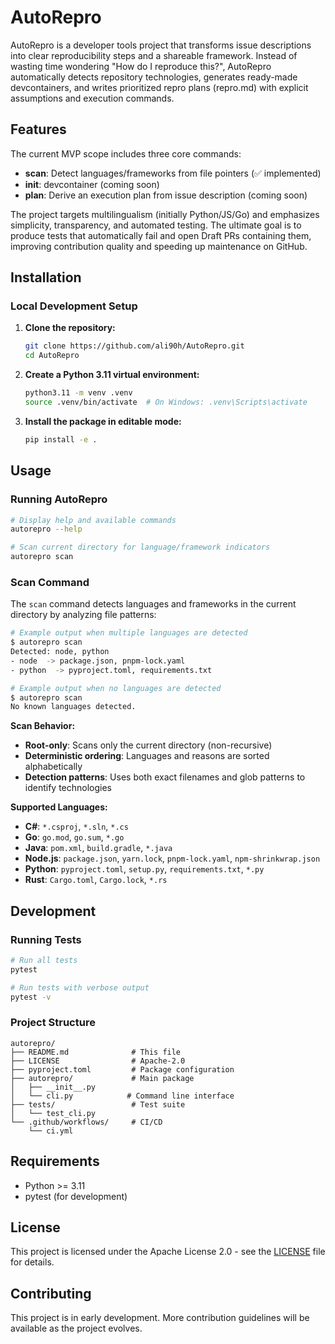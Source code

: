 # AutoRepro

AutoRepro is a developer tools project that transforms issue descriptions into clear reproducibility steps and a shareable framework. Instead of wasting time wondering "How do I reproduce this?", AutoRepro automatically detects repository technologies, generates ready-made devcontainers, and writes prioritized repro plans (repro.md) with explicit assumptions and execution commands.

## Features

The current MVP scope includes three core commands:
- **scan**: Detect languages/frameworks from file pointers (✅ implemented)
- **init**: devcontainer (coming soon)
- **plan**: Derive an execution plan from issue description (coming soon)

The project targets multilingualism (initially Python/JS/Go) and emphasizes simplicity, transparency, and automated testing. The ultimate goal is to produce tests that automatically fail and open Draft PRs containing them, improving contribution quality and speeding up maintenance on GitHub.

## Installation

### Local Development Setup

1. **Clone the repository:**
   ```bash
   git clone https://github.com/ali90h/AutoRepro.git
   cd AutoRepro
   ```

2. **Create a Python 3.11 virtual environment:**
   ```bash
   python3.11 -m venv .venv
   source .venv/bin/activate  # On Windows: .venv\Scripts\activate
   ```

3. **Install the package in editable mode:**
   ```bash
   pip install -e .
   ```

## Usage

### Running AutoRepro

```bash
# Display help and available commands
autorepro --help

# Scan current directory for language/framework indicators
autorepro scan
```

### Scan Command

The `scan` command detects languages and frameworks in the current directory by analyzing file patterns:

```bash
# Example output when multiple languages are detected
$ autorepro scan
Detected: node, python
- node  -> package.json, pnpm-lock.yaml
- python  -> pyproject.toml, requirements.txt

# Example output when no languages are detected
$ autorepro scan
No known languages detected.
```

**Scan Behavior:**
- **Root-only**: Scans only the current directory (non-recursive)
- **Deterministic ordering**: Languages and reasons are sorted alphabetically
- **Detection patterns**: Uses both exact filenames and glob patterns to identify technologies

**Supported Languages:**
- **C#**: `*.csproj`, `*.sln`, `*.cs`
- **Go**: `go.mod`, `go.sum`, `*.go`
- **Java**: `pom.xml`, `build.gradle`, `*.java`
- **Node.js**: `package.json`, `yarn.lock`, `pnpm-lock.yaml`, `npm-shrinkwrap.json`
- **Python**: `pyproject.toml`, `setup.py`, `requirements.txt`, `*.py`
- **Rust**: `Cargo.toml`, `Cargo.lock`, `*.rs`

## Development

### Running Tests

```bash
# Run all tests
pytest

# Run tests with verbose output
pytest -v
```

### Project Structure

```
autorepro/
├── README.md              # This file
├── LICENSE                # Apache-2.0
├── pyproject.toml         # Package configuration
├── autorepro/             # Main package
│   ├── __init__.py
│   └── cli.py            # Command line interface
├── tests/                 # Test suite
│   └── test_cli.py
└── .github/workflows/     # CI/CD
    └── ci.yml
```

## Requirements

- Python >= 3.11
- pytest (for development)

## License

This project is licensed under the Apache License 2.0 - see the [LICENSE](LICENSE) file for details.

## Contributing

This project is in early development. More contribution guidelines will be available as the project evolves.
